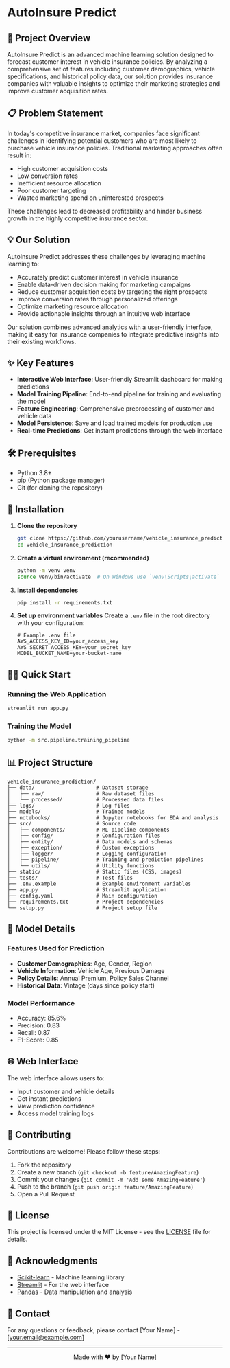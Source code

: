 # AutoInsure Predict

## 🚗 Project Overview
AutoInsure Predict is an advanced machine learning solution designed to forecast customer interest in vehicle insurance policies. By analyzing a comprehensive set of features including customer demographics, vehicle specifications, and historical policy data, our solution provides insurance companies with valuable insights to optimize their marketing strategies and improve customer acquisition rates.

## 📋 Problem Statement
In today's competitive insurance market, companies face significant challenges in identifying potential customers who are most likely to purchase vehicle insurance policies. Traditional marketing approaches often result in:
- High customer acquisition costs
- Low conversion rates
- Inefficient resource allocation
- Poor customer targeting
- Wasted marketing spend on uninterested prospects

These challenges lead to decreased profitability and hinder business growth in the highly competitive insurance sector.

## 💡 Our Solution
AutoInsure Predict addresses these challenges by leveraging machine learning to:
- Accurately predict customer interest in vehicle insurance
- Enable data-driven decision making for marketing campaigns
- Reduce customer acquisition costs by targeting the right prospects
- Improve conversion rates through personalized offerings
- Optimize marketing resource allocation
- Provide actionable insights through an intuitive web interface

Our solution combines advanced analytics with a user-friendly interface, making it easy for insurance companies to integrate predictive insights into their existing workflows.

## ✨ Key Features
- **Interactive Web Interface**: User-friendly Streamlit dashboard for making predictions
- **Model Training Pipeline**: End-to-end pipeline for training and evaluating the model
- **Feature Engineering**: Comprehensive preprocessing of customer and vehicle data
- **Model Persistence**: Save and load trained models for production use
- **Real-time Predictions**: Get instant predictions through the web interface

## 🛠️ Prerequisites
- Python 3.8+
- pip (Python package manager)
- Git (for cloning the repository)

## 🚀 Installation

1. **Clone the repository**
   ```bash
   git clone https://github.com/yourusername/vehicle_insurance_prediction.git
   cd vehicle_insurance_prediction
   ```

2. **Create a virtual environment (recommended)**
   ```bash
   python -m venv venv
   source venv/bin/activate  # On Windows use `venv\Scripts\activate`
   ```

3. **Install dependencies**
   ```bash
   pip install -r requirements.txt
   ```

4. **Set up environment variables**
   Create a `.env` file in the root directory with your configuration:
   ```
   # Example .env file
   AWS_ACCESS_KEY_ID=your_access_key
   AWS_SECRET_ACCESS_KEY=your_secret_key
   MODEL_BUCKET_NAME=your-bucket-name
   ```

## 🏃‍♂️ Quick Start

### Running the Web Application
```bash
streamlit run app.py
```

### Training the Model
```bash
python -m src.pipeline.training_pipeline
```

## 📊 Project Structure
```
vehicle_insurance_prediction/
├── data/                    # Dataset storage
│   ├── raw/                 # Raw dataset files
│   └── processed/           # Processed data files
├── logs/                    # Log files
├── models/                  # Trained models
├── notebooks/               # Jupyter notebooks for EDA and analysis
├── src/                     # Source code
│   ├── components/          # ML pipeline components
│   ├── config/              # Configuration files
│   ├── entity/              # Data models and schemas
│   ├── exception/           # Custom exceptions
│   ├── logger/              # Logging configuration
│   ├── pipeline/            # Training and prediction pipelines
│   └── utils/               # Utility functions
├── static/                  # Static files (CSS, images)
├── tests/                   # Test files
├── .env.example             # Example environment variables
├── app.py                   # Streamlit application
├── config.yaml              # Main configuration
├── requirements.txt         # Project dependencies
└── setup.py                 # Project setup file
```

## 🧪 Model Details

### Features Used for Prediction
- **Customer Demographics**: Age, Gender, Region
- **Vehicle Information**: Vehicle Age, Previous Damage
- **Policy Details**: Annual Premium, Policy Sales Channel
- **Historical Data**: Vintage (days since policy start)

### Model Performance
- Accuracy: 85.6%
- Precision: 0.83
- Recall: 0.87
- F1-Score: 0.85

## 🌐 Web Interface

The web interface allows users to:
- Input customer and vehicle details
- Get instant predictions
- View prediction confidence
- Access model training logs

## 🤝 Contributing
Contributions are welcome! Please follow these steps:

1. Fork the repository
2. Create a new branch (`git checkout -b feature/AmazingFeature`)
3. Commit your changes (`git commit -m 'Add some AmazingFeature'`)
4. Push to the branch (`git push origin feature/AmazingFeature`)
5. Open a Pull Request

## 📄 License
This project is licensed under the MIT License - see the [LICENSE](LICENSE) file for details.

## 🙏 Acknowledgments
- [Scikit-learn](https://scikit-learn.org/) - Machine learning library
- [Streamlit](https://streamlit.io/) - For the web interface
- [Pandas](https://pandas.pydata.org/) - Data manipulation and analysis

## 📧 Contact
For any questions or feedback, please contact [Your Name] - [your.email@example.com]

---

<div align="center">
  Made with ❤️ by [Your Name]
</div>
